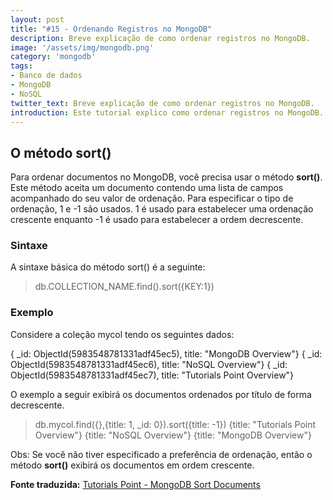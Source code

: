 ```yaml
---
layout: post
title: "#15 - Ordenando Registros no MongoDB"
description: Breve explicação de como ordenar registros no MongoDB.
image: '/assets/img/mongodb.png'
category: 'mongodb'
tags:
- Banco de dados
- MongoDB
- NoSQL
twitter_text: Breve explicação de como ordenar registros no MongoDB.
introduction: Este tutorial explico como ordenar registros no MongoDB.
---
```

## O método sort()

Para ordenar documentos no MongoDB, você precisa usar o método **sort()**. Este método aceita um documento contendo uma lista de campos acompanhado do seu valor de ordenação. Para especificar o tipo de ordenação, 1 e -1 são usados. 1 é usado para estabelecer uma ordenação crescente enquanto -1 é usado para estabelecer a ordem decrescente.

### Sintaxe

A sintaxe básica do método sort() é a seguinte:

>db.COLLECTION_NAME.find().sort({KEY:1})

### Exemplo

Considere a coleção mycol tendo os seguintes dados:

{ _id: ObjectId(5983548781331adf45ec5), title: "MongoDB Overview"}
{ _id: ObjectId(5983548781331adf45ec6), title: "NoSQL Overview"}
{ _id: ObjectId(5983548781331adf45ec7), title: "Tutorials Point Overview"}

O exemplo a seguir exibirá os documentos ordenados por título de forma decrescente.

>db.mycol.find({},{title: 1, _id: 0}).sort({title: -1})
{title: "Tutorials Point Overview"}
{title: "NoSQL Overview"}
{title: "MongoDB Overview"}
>

Obs: Se você não tiver especificado a preferência de ordenação, então o método **sort()** exibirá os documentos em ordem crescente.

**Fonte traduzida:** [Tutorials Point - MongoDB Sort Documents](http://www.tutorialspoint.com/mongodb/mongodb_sort_record.htm)
